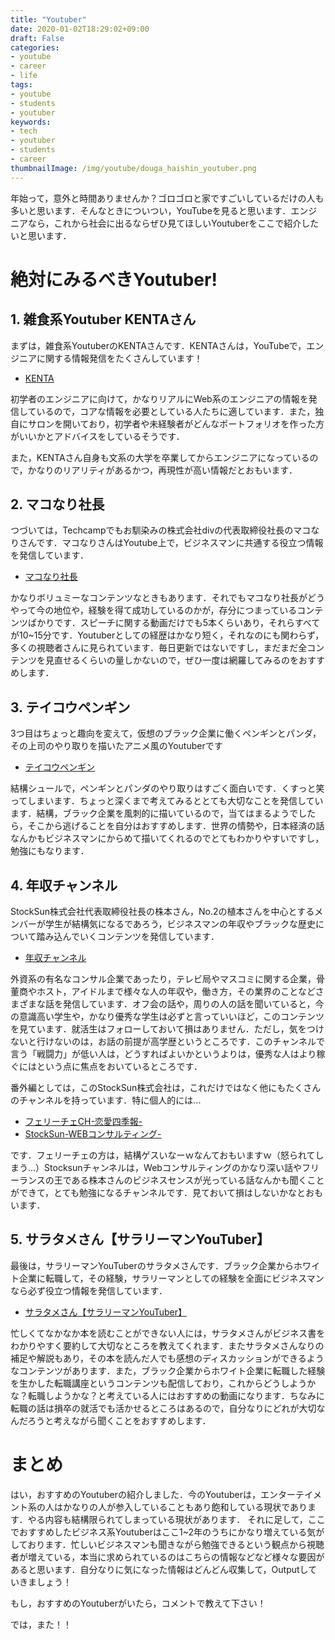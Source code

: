 ```yaml
---
title: "Youtuber"
date: 2020-01-02T18:29:02+09:00
draft: False
categories:
- youtube
- career
- life
tags:
- youtube
- students
- youtuber
keywords:
- tech
- youtuber
- students
- career
thumbnailImage: /img/youtube/douga_haishin_youtuber.png
---
```


<!--more-->

年始って，意外と時間ありませんか？ゴロゴロと家ですごいしているだけの人も多いと思います．そんなときについつい，YouTubeを見ると思います．エンジニアなら，これから社会に出るならぜひ見てほしいYoutuberをここで紹介したいと思います．


# 絶対にみるべきYoutuber!

## 1. 雑食系Youtuber KENTAさん

まずは，雑食系YoutuberのKENTAさんです．KENTAさんは，YouTubeで，エンジニアに関する情報発信をたくさんしています！

- [KENTA](https://www.youtube.com/channel/UC_HLK-ksslL-Z_2wiIZDlMg/featured)

初学者のエンジニアに向けて，かなりリアルにWeb系のエンジニアの情報を発信しているので，コアな情報を必要としている人たちに適しています．また，独自にサロンを開いており，初学者や未経験者がどんなポートフォリオを作った方がいいかとアドバイスをしているそうです．

また，KENTAさん自身も文系の大学を卒業してからエンジニアになっているので，かなりのリアリティがあるかつ，再現性が高い情報だとおもいます．

## 2. マコなり社長

つづいては，Techcampでもお馴染みの株式会社divの代表取締役社長のマコなりさんです．マコなりさんはYoutube上で，ビジネスマンに共通する役立つ情報を発信しています．

- [マコなり社長](https://www.youtube.com/channel/UC7I3QTra4_kC4TSu8f7rHkA)

かなりボリュミーなコンテンツなときもあります．それでもマコなり社長がどうやって今の地位や，経験を得て成功しているのかが，存分につまっているコンテンツばかりです．スピーチに関する動画だけでも5本くらいあり，それらすべてが10~15分です．Youtuberとしての経歴はかなり短く，それなのにも関わらず，多くの視聴者さんに見られています．毎日更新ではないですし，まだまだ全コンテンツを見直せるくらいの量しかないので，ぜひ一度は網羅してみるのをおすすめします．

## 3. テイコウペンギン

3つ目はちょっと趣向を変えて，仮想のブラック企業に働くペンギンとパンダ，その上司のやり取りを描いたアニメ風のYoutuberです

- [テイコウペンギン](https://www.youtube.com/channel/UCUTgXNqRBqR33D5q10DfQXw)

結構シュールで，ペンギンとパンダのやり取りはすごく面白いです．くすっと笑ってしまいます．ちょっと深くまで考えてみるととても大切なことを発信しています．結構，ブラック企業を風刺的に描いているので，当てはまるようでしたら，そこから逃げることを自分はおすすめします．世界の情勢や，日本経済の話なんかもビジネスマンにからめて描いてくれるのでとてもわかりやすいですし，勉強にもなります．

## 4. 年収チャンネル

StockSun株式会社代表取締役社長の株本さん，No.2の植本さんを中心とするメンバーが学生が結構気になるであろう，ビジネスマンの年収やブラックな歴史について踏み込んでいくコンテンツを発信しています．

- [年収チャンネル](https://www.youtube.com/channel/UCahWm4NUU8ccUPdw0VA0DCQ/videos)

外資系の有名なコンサル企業であったり，テレビ局やマスコミに関する企業，骨董商やホスト，アイドルまで様々な人の年収や，働き方，その業界のことなどさまざまな話を発信しています．オフ会の話や，周りの人の話を聞いていると，今の意識高い学生や，かなり優秀な学生は必ずと言っていいほど，このコンテンツを見ています．就活生はフォローしておいて損はありません．ただし，気をつけないと行けないのは，お話の前提が高学歴というところです．このチャンネルで言う「戦闘力」が低い人は，どうすればよいかというよりは，優秀な人はより稼ぐにはという点に焦点をおいているところです．

番外編としては，このStockSun株式会社は，これだけではなく他にもたくさんのチャンネルを持っています．特に個人的には...

- [フェリーチェCH-恋愛四季報-](https://www.youtube.com/channel/UC0-Q8LcXk1LnBUqVr9bhI5Q)
- [StockSun-WEBコンサルティング-](https://www.youtube.com/channel/UCq_vpWj2ZW8doksXpxkMAnw)

です．フェリーチェの方は，結構ゲスいなーｗなんておもいますｗ（怒られてしまう...）Stocksunチャンネルは，Webコンサルティングのかなり深い話やフリーランスの王である株本さんのビジネスセンスが光っている話なんかも聞くことができて，とても勉強になるチャンネルです．見ておいて損はしないかなとおもいます．

## 5. サラタメさん【サラリーマンYouTuber】

最後は，サラリーマンYouTuberのサラタメさんです．ブラック企業からホワイト企業に転職して，その経験，サラリーマンとしての経験を全面にビジネスマンなら必ず役立つ情報を発信しています．

- [サラタメさん【サラリーマンYouTuber】](https://www.youtube.com/channel/UCaG7jufgiw4p5mphPPVbqhw)

忙しくてなかなか本を読むことができない人には，サラタメさんがビジネス書をわかりやすく要約して大切なところを教えてくれます．またサラタメさんなりの補足や解説もあり，その本を読んだ人でも感想のディスカッションができるようなコンテンツがあります．また，ブラック企業からホワイト企業に転職した経験を生かした転職講座というコンテンツも配信しており，これからどうしようかな？転職しようかな？と考えている人にはおすすめの動画になります．ちなみに転職の話は損卒の就活でも活かせるところはあるので，自分なりにどれが大切なんだろうと考えながら聞くことをおすすめします．


# まとめ

はい，おすすめのYoutuberの紹介しました．今のYoutuberは，エンターテイメント系の人はかなりの人が参入していることもあり飽和している現状であります．やる内容も結構限られてしまっている現状があります．
それに足して，ここでおすすめしたビジネス系Youtuberはここ1~2年のうちにかなり増えている気がしております．忙しいビジネスマンも聞きながら勉強できるという観点から視聴者が増えている，本当に求められているのはこちらの情報などなど様々な要因があると思います．自分なりに気になった情報はどんどん収集して，Outputしていきましょう！

もし，おすすめのYoutuberがいたら，コメントで教えて下さい！

では，また！！
